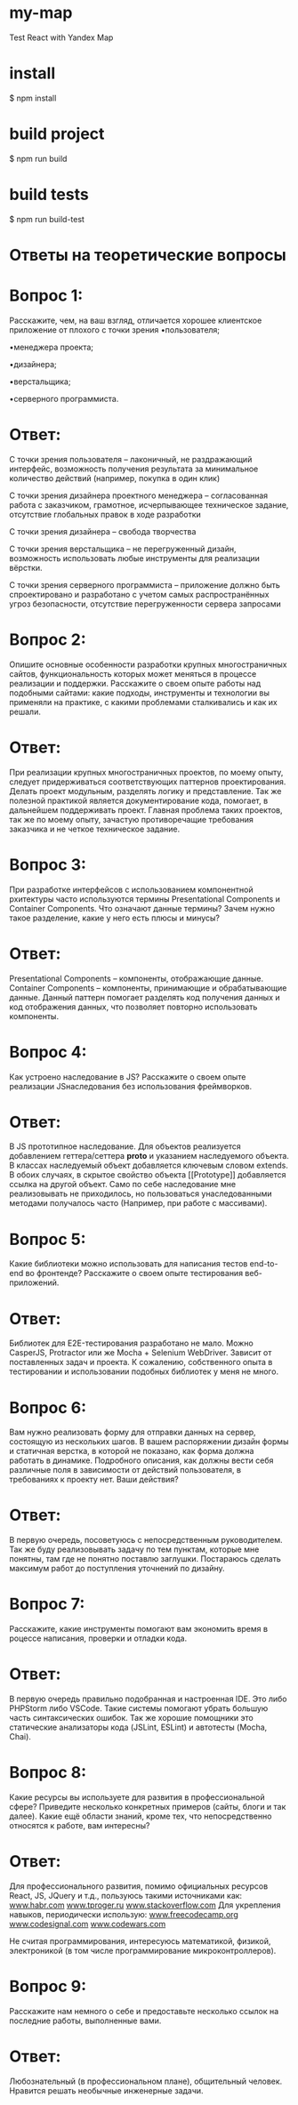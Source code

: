 # my-map
Test React with Yandex Map

# install
$ npm install

# build project
$ npm run build

# build tests
$ npm run build-test

# Ответы на теоретические вопросы

# Вопрос 1: 
Расскажите, чем, на ваш взгляд, отличается хорошее клиентское приложение от плохого с точки зрения
•пользователя;

•менеджера проекта;

•дизайнера;

•верстальщика;

•серверного программиста.  

# Ответ: 
С точки зрения пользователя – лаконичный, не раздражающий интерфейс, возможность получения результата за минимальное количество действий (например, покупка в один клик)

С точки зрения дизайнера проектного менеджера – согласованная работа с заказчиком, грамотное, исчерпывающее техническое задание, отсутствие глобальных правок в ходе разработки

С точки зрения дизайнера – свобода творчества

С точки зрения верстальщика – не перегруженный дизайн, возможность использовать любые инструменты для реализации вёрстки.

С точки зрения серверного программиста – приложение должно быть спроектировано и разработано с учетом самых распространённых угроз безопасности, отсутствие перегруженности сервера запросами 

# Вопрос 2: 
Опишите основные особенности разработки крупных многостраничных сайтов, функциональность которых может меняться в процессе реализации и поддержки. Расскажите о своем опыте работы над подобными сайтами: какие подходы, инструменты и технологии вы применяли на практике, с какими проблемами сталкивались и как их решали.
# Ответ: 
При реализации крупных многостраничных проектов, по моему опыту, следует придерживаться соответствующих паттернов проектирования. Делать проект модульным, разделять логику и представление. Так же полезной практикой является документирование кода, помогает, в дальнейшем поддерживать проект. Главная проблема таких проектов, так же по моему опыту, зачастую противоречащие требования заказчика и не четкое техническое задание.

# Вопрос 3: 
При разработке интерфейсов с использованием компонентной рхитектуры часто используются термины Presentational Сomponents и Сontainer Сomponents. Что
означают данные термины? Зачем нужно такое разделение, какие у него есть
плюсы и минусы?
# Ответ: 
Presentational Components – компоненты, отображающие данные. Container Components – компоненты, принимающие и обрабатывающие данные. Данный паттерн помогает разделять код получения данных и код отображения данных, что позволяет повторно использовать компоненты.

# Вопрос 4: 
Как устроено наследование в JS? Расскажите о своем опыте реализации JSнаследования без использования фреймворков.
# Ответ: 
В JS прототипное наследование. Для объектов реализуется добавлением геттера/сеттера __proto__ и указанием наследуемого объекта. В классах наследуемый объект добавляется ключевым словом extends. В обоих случаях, в скрытое свойство объекта [[Prototype]] добавляется ссылка на другой объект. Само по себе наследование мне реализовывать не приходилось, но пользоваться унаследованными методами получалось часто (Например, при работе с массивами). 

# Вопрос 5: 
Какие библиотеки можно использовать для написания тестов end-to-end во
фронтенде? Расскажите о своем опыте тестирования веб-приложений.
# Ответ: 
Библиотек для E2E-тестирования разработано не мало. Можно CasperJS, Protractor или же Mocha + Selenium WebDriver. Зависит от поставленных задач и проекта. К сожалению, собственного опыта в тестировании и использовании подобных библиотек у меня не много.

# Вопрос 6: 
Вам нужно реализовать форму для отправки данных на сервер, состоящую из нескольких шагов. В вашем распоряжении дизайн формы и статичная верстка, в
которой не показано, как форма должна работать в динамике. Подробного описания, как должны вести себя различные поля в зависимости от действий пользователя, в требованиях к проекту нет. Ваши действия?
# Ответ: 
В первую очередь, посоветуюсь с непосредственным руководителем. Так же буду реализовывать задачу по тем пунктам, которые мне понятны, там где не понятно поставлю заглушки. Постараюсь сделать максимум работ до поступления уточнений по дизайну.  

# Вопрос 7: 
Расскажите, какие инструменты помогают вам экономить время в роцессе написания, проверки и отладки кода.
# Ответ: 
В первую очередь правильно подобранная и настроенная IDE. Это либо PHPStorm либо VSCode. Такие системы помогают убрать большую часть синтаксических ошибок. Так же хорошие помощники это статические анализаторы кода (JSLint, ESLint) и автотесты (Mocha, Chai).

# Вопрос 8: 
Какие ресурсы вы используете для развития в профессиональной сфере? Приведите несколько конкретных примеров (сайты, блоги и так далее). Какие ещё области знаний, кроме тех, что непосредственно относятся к работе,
вам интересны?
# Ответ: 
Для профессионального развития, помимо официальных ресурсов React, JS, JQuery и т.д., пользуюсь такими источниками как:
www.habr.com
www.tproger.ru
www.stackoverflow.com
Для укрепления навыков, периодически использую:
www.freecodecamp.org
www.codesignal.com
www.codewars.com

Не считая программирования, интересуюсь математикой, физикой, электроникой (в том числе программирование микроконтроллеров). 

# Вопрос 9: 
Расскажите нам немного о себе и предоставьте несколько ссылок на последние работы, выполненные вами.
# Ответ: 
Любознательный (в профессиональном плане), общительный человек. Нравится решать необычные инженерные задачи. 
